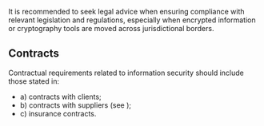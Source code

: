 It  is  recommended  to  seek  legal  advice  when  ensuring  compliance  with  relevant  legislation  and regulations, especially when  encrypted  information  or  cryptography  tools are  moved  across jurisdictional borders.
## Contracts
Contractual requirements related to information security should include those stated in:
- a) contracts with clients;
- b) contracts with suppliers (see  );
- c) insurance contracts.
